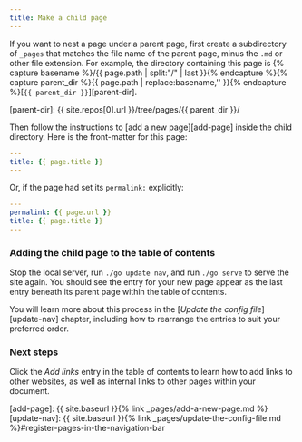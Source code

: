 ```yaml
---
title: Make a child page
---
```

If you want to nest a page under a parent page, first create a subdirectory of
`_pages` that matches the file name of the parent page, minus the `.md` or
other file extension. For example, the directory containing this page is
{% capture basename %}/{{ page.path | split:"/" | last }}{% endcapture %}{% capture parent_dir %}{{ page.path | replace:basename,'' }}{% endcapture %}[`{{ parent_dir }}`][parent-dir].

[parent-dir]: {{ site.repos[0].url }}/tree/pages/{{ parent_dir }}/

Then follow the instructions to [add a new page][add-page] inside the child
directory. Here is the front-matter for this page:

```yaml
---
title: {{ page.title }}
---
```

Or, if the page had set its `permalink:` explicitly:

```yaml
---
permalink: {{ page.url }}
title: {{ page.title }}
---
```

### Adding the child page to the table of contents

Stop the local server, run `./go update nav`, and run `./go serve` to serve the
site again. You should see the entry for your new page appear as the last entry
beneath its parent page within the table of contents.

You will learn more about this process in the [_Update the config
file_][update-nav] chapter, including how to rearrange the entries to suit your
preferred order.

### Next steps

Click the _Add links_ entry in the table of contents to learn how to add links
to other websites, as well as internal links to other pages within your
document.

[add-page]: {{ site.baseurl }}{% link _pages/add-a-new-page.md %}
[update-nav]: {{ site.baseurl }}{% link _pages/update-the-config-file.md %}#register-pages-in-the-navigation-bar
